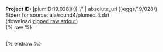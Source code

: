 **Project ID:** [plumID:19.028]({{ '/' | absolute_url }}eggs/19/028/)  
Stderr for source:  ala/round4/plumed.4.dat   
(download [zipped raw stdout](plumed.4.dat.plumed_master.stdout.txt.zip))  
{% raw %}
<pre>
</pre>
{% endraw %}
